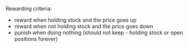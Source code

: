 Rewarding criteria:
- reward when holding stock and the price goes up
- reward when not holding stock and the price goes down
- punish when doing nothing (should not keep - holding stock or open positions forever)

